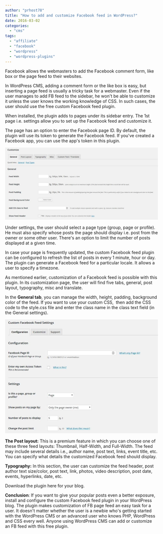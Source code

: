 ```yaml
---
author: "prhost78"
title: "How to add and customize Facebook feed in WordPress?"
date: 2016-03-02
categories: 
  - "cms"
tags: 
  - "affiliate"
  - "facebook"
  - "wordpress"
  - "wordpress-plugins"
---
```


Facebook allows the webmasters to add the Facebook comment form, like box or the page feed to their websites.

In WordPress CMS, adding a comment form or the like box is easy, but inserting a page feed is usually a tricky task for a webmaster. Even if the user manages to add FB feed to the sidebar, he won't be able to customize it unless the user knows the working knowledge of CSS. In such cases, the user should use the free custom Facebook feed plugin.

When installed, the plugin adds to pages under its sidebar entry. The 1st page i.e. settings allow you to set up the Facebook feed and customize it.

The page has an option to enter the Facebook page ID. By default, the plugin will use its token to generate the Facebook feed. If you've created a Facebook app, you can use the app's token in this plugin.

![add and customize facebook feed in WordPress](images/customize-facebook-feed-1024x483.jpg)

Under settings, the user should select a page type (group, page or profile). He must also specify whose posts the page should display i.e. post from the owner or some other user. There's an option to limit the number of posts displayed at a given time.

In case your page is frequently updated, the custom Facebook feed plugin can be configured to refresh the list of posts in every 1 minute, hour or day. The plugin can generate a Facebook feed for a particular locale. It allows a user to specify a timezone.

As mentioned earlier, customization of a Facebook feed is possible with this plugin. In its customization page, the user will find five tabs, general, post layout, typography, misc and translate.

In the **General tab**, you can manage the width, height, padding, background color of the feed. If you want to use your custom CSS,  then add the CSS code to the style.css file and enter the class name in the class text field (in the General settings).

![custom facebook feed settings](images/custom-fecebook-feed-settings.jpg)

**The Post layout:** This is a premium feature in which you can choose one of these three feed layouts: Thumbnail, Half-Width, and Full-Width. The feed may include several details i.e., author name, post text, links, event title, etc. You can specify what details the customized Facebook feed should display.

**Typography:** In this section, the user can customize the feed header, post author text size/color, post text, link, photos, video description, post date, events, hyperlinks, date, etc.

Download the plugin here for your blog.

**Conclusion**: If you want to give your popular posts even a better exposure, install and configure the custom Facebook feed plugin in your WordPress blog. The plugin makes customization of FB page feed an easy task for a user. It doesn't matter whether the user is a newbie who's getting started with the WordPress CMS or an advanced user who knows PHP, WordPress and CSS every well. Anyone using WordPress CMS can add or customize an FB feed with this free plugin.
